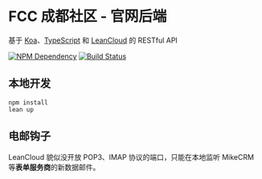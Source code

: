 # FCC 成都社区 - 官网后端

基于 [Koa][1]、[TypeScript][2] 和 [LeanCloud][3] 的 RESTful API

[![NPM Dependency](https://david-dm.org/FreeCodeCamp-Chengdu/OWS_BE.svg)][4]
[![Build Status](https://travis-ci.com/FreeCodeCamp-Chengdu/OWS_BE.svg?branch=v2)][5]

## 本地开发

```shell
npm install
lean up
```

## 电邮钩子

LeanCloud 貌似没开放 POP3、IMAP 协议的端口，只能在本地监听 MikeCRM 等**表单服务商**的新数据邮件。

[1]: https://koajs.com/
[2]: https://www.typescriptlang.org/
[3]: https://leancloud.cn/
[4]: https://david-dm.org/FreeCodeCamp-Chengdu/OWS_BE
[5]: https://travis-ci.com/FreeCodeCamp-Chengdu/OWS_BE
